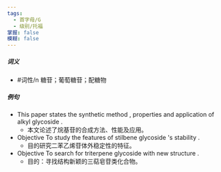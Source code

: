 ```yaml
---
tags:
  - 首字母/G
  - 级别/托福
掌握: false
模糊: false
---
```

##### 词义
- #词性/n  糖苷；葡萄糖苷；配糖物
##### 例句
- This paper states the synthetic method , properties and application of alkyl glycoside .
	- 本文论述了烷基苷的合成方法、性能及应用。
- Objective To study the features of stilbene glycoside 's stability .
	- 目的研究二苯乙烯苷体外稳定性的特征。
- Objective To search for triterpene glycoside with new structure .
	- 目的：寻找结构新颖的三萜皂苷类化合物。
